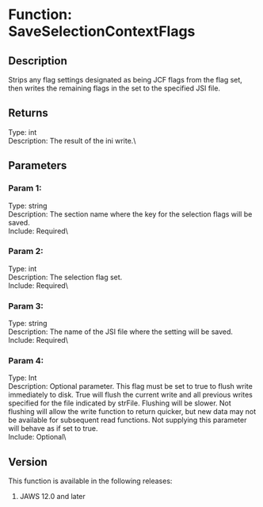 # Function: SaveSelectionContextFlags

## Description

Strips any flag settings designated as being JCF flags from the flag
set, then writes the remaining flags in the set to the specified JSI
file.

## Returns

Type: int\
Description: The result of the ini write.\

## Parameters

### Param 1:

Type: string\
Description: The section name where the key for the selection flags will
be saved.\
Include: Required\

### Param 2:

Type: int\
Description: The selection flag set.\
Include: Required\

### Param 3:

Type: string\
Description: The name of the JSI file where the setting will be saved.\
Include: Required\

### Param 4:

Type: Int\
Description: Optional parameter. This flag must be set to true to flush
write immediately to disk. True will flush the current write and all
previous writes specified for the file indicated by strFile. Flushing
will be slower. Not flushing will allow the write function to return
quicker, but new data may not be available for subsequent read
functions. Not supplying this parameter will behave as if set to true.\
Include: Optional\

## Version

This function is available in the following releases:

1.  JAWS 12.0 and later
